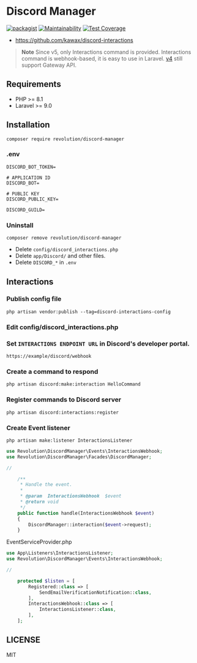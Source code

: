 # Discord Manager

[![packagist](https://badgen.net/packagist/v/revolution/discord-manager)](https://packagist.org/packages/revolution/discord-manager)
[![Maintainability](https://api.codeclimate.com/v1/badges/27e52e9ba3df10623fae/maintainability)](https://codeclimate.com/github/kawax/discord-manager/maintainability)
[![Test Coverage](https://api.codeclimate.com/v1/badges/27e52e9ba3df10623fae/test_coverage)](https://codeclimate.com/github/kawax/discord-manager/test_coverage)

- https://github.com/kawax/discord-interactions

> **Note** Since v5, only Interactions command is provided. Interactions command is webhook-based, it is easy to use in Laravel. [v4](https://github.com/kawax/discord-manager/tree/4.x) still support Gateway API.

## Requirements
- PHP >= 8.1
- Laravel >= 9.0

## Installation

```shell
composer require revolution/discord-manager
```

### .env
```
DISCORD_BOT_TOKEN=

# APPLICATION ID
DISCORD_BOT=

# PUBLIC KEY
DISCORD_PUBLIC_KEY=

DISCORD_GUILD=
```

### Uninstall
```shell
composer remove revolution/discord-manager
```

- Delete `config/discord_interactions.php`
- Delete `app/Discord/` and other files.
- Delete `DISCORD_*` in `.env`

## Interactions
### Publish config file
```shell
php artisan vendor:publish --tag=discord-interactions-config
```

### Edit config/discord_interactions.php

### Set `INTERACTIONS ENDPOINT URL` in Discord's developer portal.
```
https://example/discord/webhook
```

### Create a command to respond
```shell
php artisan discord:make:interaction HelloCommand
```

### Register commands to Discord server
```shell
php artisan discord:interactions:register
```

### Create Event listener
```shell
php artisan make:listener InteractionsListener
```

```php
use Revolution\DiscordManager\Events\InteractionsWebhook;
use Revolution\DiscordManager\Facades\DiscordManager;

//

    /**
     * Handle the event.
     *
     * @param  InteractionsWebhook  $event
     * @return void
     */
    public function handle(InteractionsWebhook $event)
    {
        DiscordManager::interaction($event->request);
    }
```

EventServiceProvider.php
```php
use App\Listeners\InteractionsListener;
use Revolution\DiscordManager\Events\InteractionsWebhook;

//

    protected $listen = [
        Registered::class => [
            SendEmailVerificationNotification::class,
        ],
        InteractionsWebhook::class => [
            InteractionsListener::class,
        ],
    ];
```

## LICENSE
MIT  
